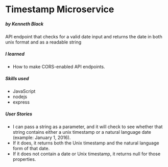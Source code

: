 # Timestamp Microservice
##### by Kenneth Black

API endpoint that checks for a valid date input and returns the date in both unix format and as a readable string

##### I learned

 - How to make CORS-enabled API endpoints. 

##### Skills used 

 - JavaScript
 - nodejs
 - express


##### User Stories

 - I can pass a string as a parameter, and it will check to see whether that string contains either a unix timestamp or a natural language date (example: January 1, 2016).
 - If it does, it returns both the Unix timestamp and the natural language form of that date.
 - If it does not contain a date or Unix timestamp, it returns null for those properties.